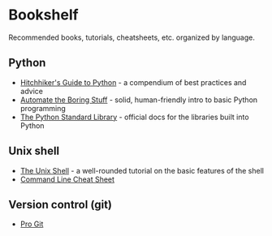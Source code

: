 # Bookshelf

Recommended books, tutorials, cheatsheets, etc. organized by language.

## Python

* [Hitchhiker's Guide to Python](https://docs.python-guide.org/) - a compendium of best practices and advice
* [Automate the Boring Stuff](https://automatetheboringstuff.com/) - solid, human-friendly intro to basic Python programming
* [The Python Standard Library](https://docs.python.org/3/library/index.html) - official docs for the libraries built into Python

## Unix shell

* [The Unix Shell](https://swcarpentry.github.io/shell-novice/) - a well-rounded tutorial on the basic features of the shell
* [Command Line Cheat Sheet](https://www.git-tower.com/blog/command-line-cheat-sheet/)

## Version control (git)

* [Pro Git](https://git-scm.com/book/en/v2)